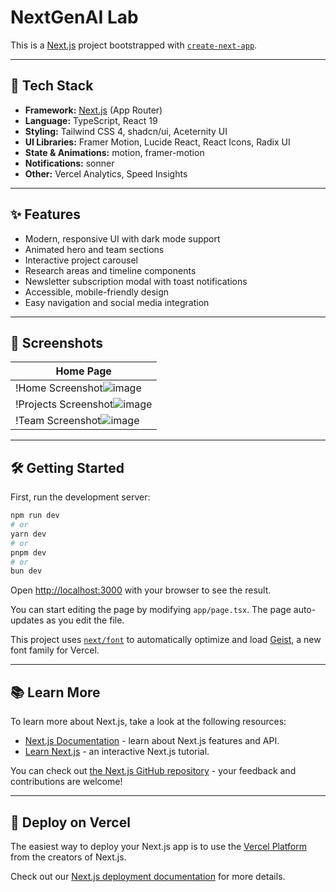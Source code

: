 # NextGenAI Lab

This is a [Next.js](https://nextjs.org) project bootstrapped with [`create-next-app`](https://nextjs.org/docs/app/api-reference/cli/create-next-app).

---

## 🚀 Tech Stack

- **Framework:** [Next.js](https://nextjs.org) (App Router)
- **Language:** TypeScript, React 19
- **Styling:** Tailwind CSS 4, shadcn/ui, Aceternity UI
- **UI Libraries:** Framer Motion, Lucide React, React Icons, Radix UI
- **State & Animations:** motion, framer-motion
- **Notifications:** sonner
- **Other:** Vercel Analytics, Speed Insights

---

## ✨ Features

- Modern, responsive UI with dark mode support
- Animated hero and team sections
- Interactive project carousel
- Research areas and timeline components
- Newsletter subscription modal with toast notifications
- Accessible, mobile-friendly design
- Easy navigation and social media integration

---

## 📸 Screenshots

| Home Page |
|-----------|
| !Home Screenshot![image](https://github.com/user-attachments/assets/e4e0db43-3411-4832-8f79-86f0593ce4d9)
| !Projects Screenshot![image](https://github.com/user-attachments/assets/b36678c6-d4bb-48d1-b139-b6181d809980)
| !Team Screenshot![image](https://github.com/user-attachments/assets/1be55d84-2b04-478d-b309-2f9a893b79c8)

---

## 🛠️ Getting Started

First, run the development server:

```bash
npm run dev
# or
yarn dev
# or
pnpm dev
# or
bun dev
```

Open [http://localhost:3000](http://localhost:3000) with your browser to see the result.

You can start editing the page by modifying `app/page.tsx`. The page auto-updates as you edit the file.

This project uses [`next/font`](https://nextjs.org/docs/app/building-your-application/optimizing/fonts) to automatically optimize and load [Geist](https://vercel.com/font), a new font family for Vercel.

---

## 📚 Learn More

To learn more about Next.js, take a look at the following resources:

- [Next.js Documentation](https://nextjs.org/docs) - learn about Next.js features and API.
- [Learn Next.js](https://nextjs.org/learn) - an interactive Next.js tutorial.

You can check out [the Next.js GitHub repository](https://github.com/vercel/next.js) - your feedback and contributions are welcome!

---

## 🚀 Deploy on Vercel

The easiest way to deploy your Next.js app is to use the [Vercel Platform](https://vercel.com/new?utm_medium=default-template&filter=next.js&utm_source=create-next-app&utm_campaign=create-next-app-readme) from the creators of Next.js.

Check out our [Next.js deployment documentation](https://nextjs.org/docs/app/building-your-application/deploying) for more details.
